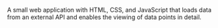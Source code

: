 A small web application with HTML, CSS, and JavaScript that loads
data from an external API and enables the viewing of data points in detail.
